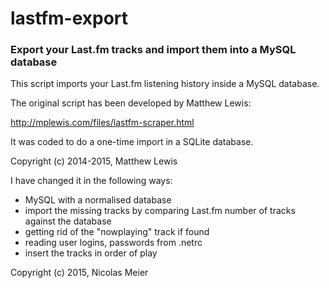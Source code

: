 # lastfm-export
### Export your Last.fm tracks and import them into a MySQL database

This script imports your Last.fm listening history inside a MySQL database.

The original script has been developed by Matthew Lewis:

http://mplewis.com/files/lastfm-scraper.html

It was coded to do a one-time import in a SQLite database.

Copyright (c) 2014-2015, Matthew Lewis

I have changed it in the following ways:                          
- MySQL with a normalised database                                
- import the missing tracks by comparing Last.fm number of tracks against the database
- getting rid of the "nowplaying" track if found
- reading user logins, passwords from .netrc
- insert the tracks in order of play

Copyright (c) 2015, Nicolas Meier
